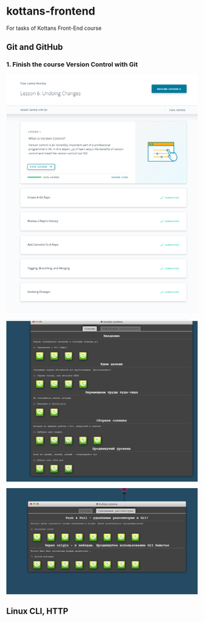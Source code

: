 # kottans-frontend

For tasks of Kottans Front-End course

## Git and GitHub

### 1. Finish the course Version Control with Git

![1.1 Screenshot](https://github.com/7SergSmith7/kottans-frontend/blob/main/Git%20and%20GitHub/Version%20Control%20with%20Git.png)

![1.2 Screenshot](https://github.com/7SergSmith7/kottans-frontend/blob/main/Git%20and%20GitHub/learngitbranching%201.png)

![1.3 Screenshot](https://github.com/7SergSmith7/kottans-frontend/blob/main/Git%20and%20GitHub/learngitbranching%202.png)

## Linux CLI, HTTP
